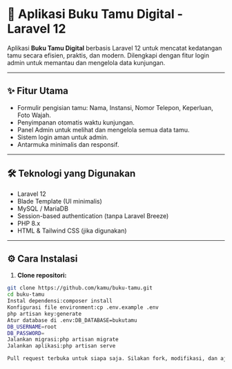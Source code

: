 # 📘 Aplikasi Buku Tamu Digital - Laravel 12

Aplikasi **Buku Tamu Digital** berbasis Laravel 12 untuk mencatat kedatangan tamu secara efisien, praktis, dan modern. Dilengkapi dengan fitur login admin untuk memantau dan mengelola data kunjungan.

---

## ✨ Fitur Utama

- Formulir pengisian tamu: Nama, Instansi, Nomor Telepon, Keperluan, Foto Wajah.
- Penyimpanan otomatis waktu kunjungan.
- Panel Admin untuk melihat dan mengelola semua data tamu.
- Sistem login aman untuk admin.
- Antarmuka minimalis dan responsif.

---

## 🛠️ Teknologi yang Digunakan

- Laravel 12
- Blade Template (UI minimalis)
- MySQL / MariaDB
- Session-based authentication (tanpa Laravel Breeze)
- PHP 8.x
- HTML & Tailwind CSS (jika digunakan)

---

## ⚙️ Cara Instalasi

1. **Clone repositori:**

```bash
git clone https://github.com/kamu/buku-tamu.git
cd buku-tamu
Instal dependensi:composer install
Konfigurasi file environment:cp .env.example .env
php artisan key:generate
Atur database di .env:DB_DATABASE=bukutamu
DB_USERNAME=root
DB_PASSWORD=
Jalankan migrasi:php artisan migrate
Jalankan aplikasi:php artisan serve

Pull request terbuka untuk siapa saja. Silakan fork, modifikasi, dan ajukan PR jika ingin meningkatkan fitur.


